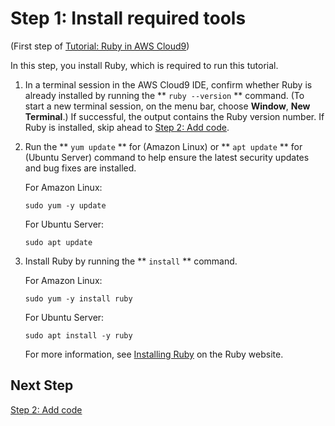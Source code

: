 # Step 1: Install required tools<a name="tutorial-ruby-install"></a>

\(First step of [Tutorial: Ruby in AWS Cloud9](tutorial-ruby.md)\)

In this step, you install Ruby, which is required to run this tutorial\.

1. In a terminal session in the AWS Cloud9 IDE, confirm whether Ruby is already installed by running the ** `ruby --version` ** command\. \(To start a new terminal session, on the menu bar, choose **Window**, **New Terminal**\.\) If successful, the output contains the Ruby version number\. If Ruby is installed, skip ahead to [Step 2: Add code](tutorial-ruby-code.md)\.

1. Run the ** `yum update` ** for \(Amazon Linux\) or ** `apt update` ** for \(Ubuntu Server\) command to help ensure the latest security updates and bug fixes are installed\.

   For Amazon Linux:

   ```
   sudo yum -y update
   ```

   For Ubuntu Server:

   ```
   sudo apt update
   ```

1. Install Ruby by running the ** `install` ** command\.

   For Amazon Linux:

   ```
   sudo yum -y install ruby
   ```

   For Ubuntu Server:

   ```
   sudo apt install -y ruby
   ```

   For more information, see [Installing Ruby](https://www.ruby-lang.org/en/documentation/installation) on the Ruby website\.

## Next Step<a name="tutorial-ruby-install-next"></a>

[Step 2: Add code](tutorial-ruby-code.md)